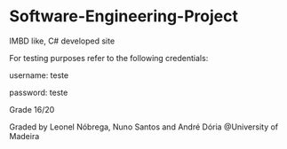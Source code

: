 # Software-Engineering-Project
IMBD like, C# developed site

For testing purposes refer to the following credentials:


username: teste

password: teste

Grade 16/20

Graded by Leonel Nóbrega, Nuno Santos and André Dória 
@University of Madeira
